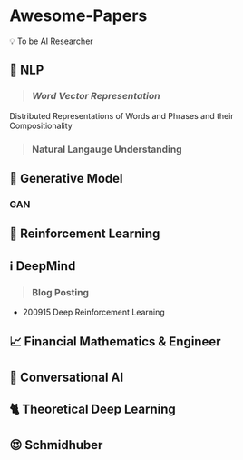 # Awesome-Papers
:bulb: To be AI Researcher

## :office: NLP

>### *Word Vector Representation*
Distributed Representations of Words and Phrases
and their Compositionality

>### **Natural Langauge Understanding**

## :art: Generative Model

### GAN

## :brain: Reinforcement Learning

## :information_source: DeepMind

>### Blog Posting
- 200915 Deep Reinforcement Learning

## :chart_with_upwards_trend: Financial Mathematics & Engineer

## :massage: Conversational AI

## :cat2: Theoretical Deep Learning

## :heart_eyes: Schmidhuber
